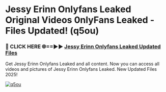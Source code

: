 # Jessy Erinn Onlyfans Leaked Original Videos 0nlyFans Leaked - Files Updated! (q5ou)

<h3>🔴 CLICK HERE 🌐==►► <a href="https://tinyurl.com/2wckxsce" rel="nofollow">Jessy Erinn Onlyfans Leaked Updated Files</a></h3>

Get Jessy Erinn Onlyfans Leaked and all content. Now you can access all videos and pictures of Jessy Erinn Onlyfans Leaked. New Updated Files 2025!

[![q5ou](https://i.imgur.com/AFduVYN.gif)](https://tinyurl.com/2wckxsce)
